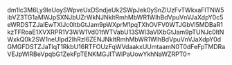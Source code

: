 dm1lc3M6Ly9leUoySWpveUxDSndjeUk2SWpJek0ySnZlUzFvTWkxaFlTNW5ibVZ3TG1aMWJpSXNJbUZrWkNJNkltRmhMbWR1WlhBdVpuVnVJaXdpY0c5eWRDSTZJalEwTXlJc0ltbGtJam9pWXprM1pqTXhOVFV0WTJGbVl5MDBaR1kzTFRoaE1XVXRPR1V3WW1Vd01tWTVabU13SWl3aVlXbGtJam9pTUNJc0ltNWxkQ0k2SW1neUlpd2lhRzl6ZENJNkltRmhMbWR1WlhBdVpuVnVJaXdpY0dGMGFDSTZJaTlqT1RkbU16RTFOUzFqWVdaakxUUmtaamN0T0dFeFpTMDRaVEJpWlRBeVpqbG1ZekFpTENKMGJITWlPaUowYkhNaWZRPT0=
